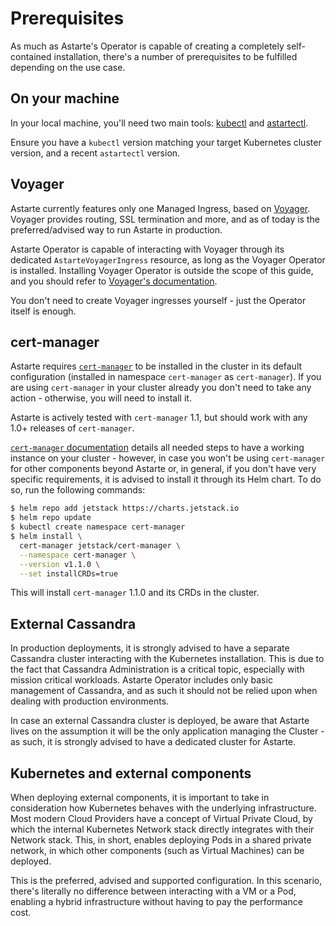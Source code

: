 # Prerequisites

As much as Astarte's Operator is capable of creating a completely self-contained installation,
there's a number of prerequisites to be fulfilled depending on the use case.

## On your machine

In your local machine, you'll need two main tools:
[kubectl](https://kubernetes.io/docs/tasks/tools/install-kubectl/) and
[astartectl](https://github.com/astarte-platform/astartectl).

Ensure you have a `kubectl` version matching your target Kubernetes cluster version, and a recent `astartectl`
version.

## Voyager

Astarte currently features only one Managed Ingress, based on [Voyager](https://github.com/appscode/voyager).
Voyager provides routing, SSL termination and more, and as of today is the preferred/advised way to run Astarte
in production.

Astarte Operator is capable of interacting with Voyager through its dedicated `AstarteVoyagerIngress` resource,
as long as the Voyager Operator is installed. Installing Voyager Operator is outside the scope of this guide, and
you should refer to [Voyager's documentation](https://appscode.com/products/voyager/latest/setup/install/).

You don't need to create Voyager ingresses yourself - just the Operator itself is enough.

## cert-manager

Astarte requires [`cert-manager`](https://cert-manager.io/) to be installed in the cluster in its default
configuration (installed in namespace `cert-manager` as `cert-manager`). If you are using `cert-manager` in your
cluster already you don't need to take any action - otherwise, you will need to install it.

Astarte is actively tested with `cert-manager` 1.1, but should work with any 1.0+ releases of `cert-manager`.

[`cert-manager` documentation](https://cert-manager.io/docs/installation/) details all needed steps to have
a working instance on your cluster - however, in case you won't be using `cert-manager` for other components beyond
Astarte or, in general, if you don't have very specific requirements, it is advised to install it through its Helm
chart. To do so, run the following commands:

```bash
$ helm repo add jetstack https://charts.jetstack.io
$ helm repo update
$ kubectl create namespace cert-manager
$ helm install \
  cert-manager jetstack/cert-manager \
  --namespace cert-manager \
  --version v1.1.0 \
  --set installCRDs=true
```

This will install `cert-manager` 1.1.0 and its CRDs in the cluster.

## External Cassandra

In production deployments, it is strongly advised to have a separate Cassandra cluster interacting with the Kubernetes
installation. This is due to the fact that Cassandra Administration is a critical topic, especially with mission critical
workloads. Astarte Operator includes only basic management of Cassandra, and as such it should not be relied upon when
dealing with production environments.

In case an external Cassandra cluster is deployed, be aware that Astarte lives on the assumption it will be the only
application managing the Cluster - as such, it is strongly advised to have a dedicated cluster for Astarte.

## Kubernetes and external components

When deploying external components, it is important to take in consideration how Kubernetes behaves with the underlying
infrastructure. Most modern Cloud Providers have a concept of Virtual Private Cloud, by which the internal Kubernetes
Network stack directly integrates with their Network stack. This, in short, enables deploying Pods in a shared private
network, in which other components (such as Virtual Machines) can be deployed.

This is the preferred, advised and supported configuration. In this scenario, there's literally no difference between
interacting with a VM or a Pod, enabling a hybrid infrastructure without having to pay the performance cost.
